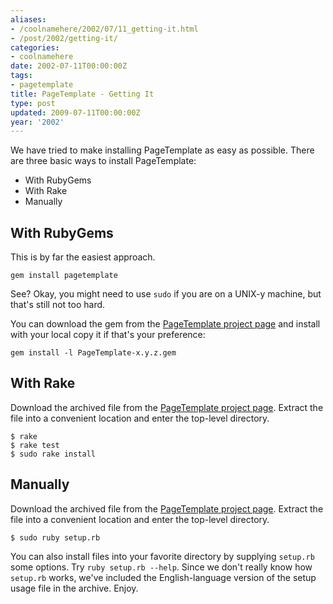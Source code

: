 ```yaml
---
aliases:
- /coolnamehere/2002/07/11_getting-it.html
- /post/2002/getting-it/
categories:
- coolnamehere
date: 2002-07-11T00:00:00Z
tags:
- pagetemplate
title: PageTemplate - Getting It
type: post
updated: 2009-07-11T00:00:00Z
year: '2002'
---
```

We have tried to make installing PageTemplate as easy as possible. There are three basic ways to install PageTemplate:
<!--more-->

* With RubyGems
* With Rake
* Manually

## With RubyGems

This is by far the easiest approach.

    gem install pagetemplate

See? Okay, you might need to use `sudo` if you are on a UNIX-y machine, but that's still not too hard.

You can download the gem from the [PageTemplate project 
page](http://rubyforge.org/projects/pagetemplate) and install with your local 
copy it if that's your preference:

    gem install -l PageTemplate-x.y.z.gem

## With Rake

Download the archived file from the [PageTemplate project 
page](http://rubyforge.org/projects/pagetemplate). Extract the file into a 
convenient location and enter the top-level directory.

    $ rake
    $ rake test
    $ sudo rake install

## Manually

Download the archived file from the [PageTemplate project 
page](http://rubyforge.org/projects/pagetemplate). Extract the file into a 
convenient location and enter the top-level directory.

    $ sudo ruby setup.rb

You can also install files into your favorite directory by supplying `setup.rb` 
some options. Try `ruby setup.rb --help`.  Since we don't really know 
how `setup.rb` works, we've included the English-language version of the 
setup usage file in the archive. Enjoy.


